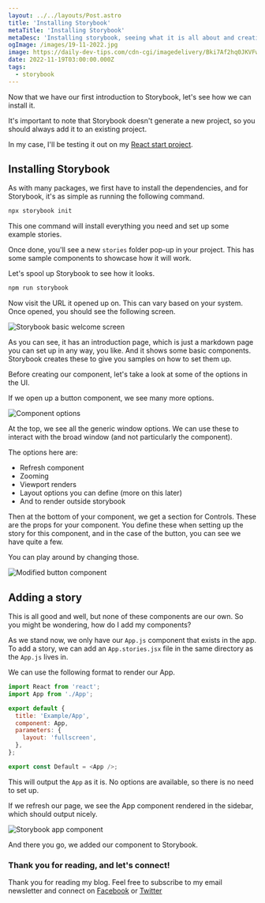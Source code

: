 ```yaml
---
layout: ../../layouts/Post.astro
title: 'Installing Storybook'
metaTitle: 'Installing Storybook'
metaDesc: 'Installing storybook, seeing what it is all about and creating a story'
ogImage: /images/19-11-2022.jpg
image: https://daily-dev-tips.com/cdn-cgi/imagedelivery/Bki7Af2hq0JKVFw1XYYMQg/cf82241f-d00c-4b60-ce13-157fa95ef500
date: 2022-11-19T03:00:00.000Z
tags:
  - storybook
---
```


Now that we have our first introduction to Storybook, let's see how we can install it.

It's important to note that Storybook doesn't generate a new project, so you should always add it to an existing project.

In my case, I'll be testing it out on my [React start project](https://github.com/rebelchris/React-starter/tree/react-18).

## Installing Storybook

As with many packages, we first have to install the dependencies, and for Storybook, it's as simple as running the following command.

```bash
npx storybook init
```

This one command will install everything you need and set up some example stories.

Once done, you'll see a new `stories` folder pop-up in your project. This has some sample components to showcase how it will work.

Let's spool up Storybook to see how it looks.

```bash
npm run storybook
```

Now visit the URL it opened up on. This can vary based on your system.
Once opened, you should see the following screen.

![Storybook basic welcome screen](https://cdn.hashnode.com/res/hashnode/image/upload/v1668058444096/eCQvkwRQd.png)

As you can see, it has an introduction page, which is just a markdown page you can set up in any way, you like.
And it shows some basic components. Storybook creates these to give you samples on how to set them up.

Before creating our component, let's take a look at some of the options in the UI.

If we open up a button component, we see many more options.

![Component options](https://cdn.hashnode.com/res/hashnode/image/upload/v1668058578742/QQR_8qt6f.png)

At the top, we see all the generic window options. We can use these to interact with the broad window (and not particularly the component).

The options here are:

- Refresh component
- Zooming
- Viewport renders
- Layout options you can define (more on this later)
- And to render outside storybook

Then at the bottom of your component, we get a section for Controls. These are the props for your component.
You define these when setting up the story for this component, and in the case of the button, you can see we have quite a few.

You can play around by changing those.

![Modified button component](https://cdn.hashnode.com/res/hashnode/image/upload/v1668058929059/dY-v4I0Ab.png)

## Adding a story

This is all good and well, but none of these components are our own.
So you might be wondering, how do I add my components?

As we stand now, we only have our `App.js` component that exists in the app.
To add a story, we can add an `App.stories.jsx` file in the same directory as the `App.js` lives in.

We can use the following format to render our App.

```js
import React from 'react';
import App from './App';

export default {
  title: 'Example/App',
  component: App,
  parameters: {
    layout: 'fullscreen',
  },
};

export const Default = <App />;
```

This will output the `App` as it is. No options are available, so there is no need to set up.

If we refresh our page, we see the App component rendered in the sidebar, which should output nicely.

![Storybook app component](https://cdn.hashnode.com/res/hashnode/image/upload/v1668059384044/c532zFZ7_.png)

And there you go, we added our component to Storybook.

### Thank you for reading, and let's connect!

Thank you for reading my blog. Feel free to subscribe to my email newsletter and connect on [Facebook](https://www.facebook.com/DailyDevTipsBlog) or [Twitter](https://twitter.com/DailyDevTips1)
